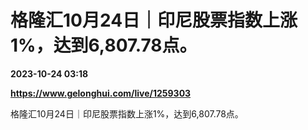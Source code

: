 # 格隆汇10月24日｜印尼股票指数上涨1%，达到6,807.78点。

**2023-10-24 03:18**

**https://www.gelonghui.com/live/1259303**

格隆汇10月24日｜印尼股票指数上涨1%，达到6,807.78点。
